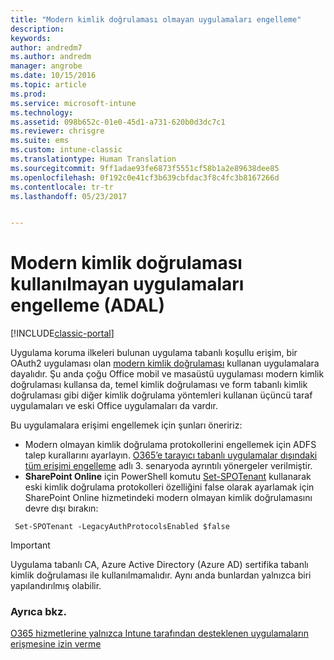 ```yaml
---
title: "Modern kimlik doğrulaması olmayan uygulamaları engelleme"
description: 
keywords: 
author: andredm7
ms.author: andredm
manager: angrobe
ms.date: 10/15/2016
ms.topic: article
ms.prod: 
ms.service: microsoft-intune
ms.technology: 
ms.assetid: 098b652c-01e0-45d1-a731-620b0d3dc7c1
ms.reviewer: chrisgre
ms.suite: ems
ms.custom: intune-classic
ms.translationtype: Human Translation
ms.sourcegitcommit: 9ff1adae93fe6873f5551cf58b1a2e89638dee85
ms.openlocfilehash: 0f192c0e41cf3b639cbfdac3f8c4fc3b8167266d
ms.contentlocale: tr-tr
ms.lasthandoff: 05/23/2017


---
```


# <a name="block-apps-that-do-not-use-modern-authentication-adal"></a>Modern kimlik doğrulaması kullanılmayan uygulamaları engelleme (ADAL)

[!INCLUDE[classic-portal](../includes/classic-portal.md)]

Uygulama koruma ilkeleri bulunan uygulama tabanlı koşullu erişim, bir OAuth2 uygulaması olan [modern kimlik doğrulaması](https://support.office.com/article/Using-Office-365-modern-authentication-with-Office-clients-776c0036-66fd-41cb-8928-5495c0f9168a) kullanan uygulamalara dayalıdır. Şu anda çoğu Office mobil ve masaüstü uygulaması modern kimlik doğrulaması kullansa da, temel kimlik doğrulaması ve form tabanlı kimlik doğrulaması gibi diğer kimlik doğrulama yöntemleri kullanan üçüncü taraf uygulamaları ve eski Office uygulamaları da vardır.

Bu uygulamalara erişimi engellemek için şunları öneririz:

* Modern olmayan kimlik doğrulama protokollerini engellemek için ADFS talep kurallarını ayarlayın. [O365’e tarayıcı tabanlı uygulamalar dışındaki tüm erişimi engelleme](https://technet.microsoft.com/library/dn592182.aspx) adlı 3. senaryoda ayrıntılı yönergeler verilmiştir.
* **SharePoint Online** için PowerShell komutu [Set-SPOTenant](https://technet.microsoft.com/library/fp161390.aspx) kullanarak eski kimlik doğrulama protokolleri özelliğini false olarak ayarlamak için SharePoint Online hizmetindeki modern olmayan kimlik doğrulamasını devre dışı bırakın:

```
 Set-SPOTenant -LegacyAuthProtocolsEnabled $false

```


>[!IMPORTANT]
>Uygulama tabanlı CA, Azure Active Directory (Azure AD) sertifika tabanlı kimlik doğrulaması ile kullanılmamalıdır. Aynı anda bunlardan yalnızca biri yapılandırılmış olabilir.

### <a name="see-also"></a>Ayrıca bkz.
[O365 hizmetlerine yalnızca Intune tarafından desteklenen uygulamaların erişmesine izin verme](allow-policy-managed-apps-access-to-o365.md)

